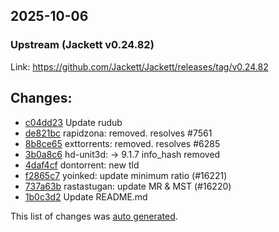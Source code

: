 ## 2025-10-06
### Upstream (Jackett v0.24.82)
Link: https://github.com/Jackett/Jackett/releases/tag/v0.24.82


## Changes:
* [c04dd23](https://github.com/Jackett/Jackett/commit/c04dd234f851dabbd6e198ddbac5f3935a0b487c) Update rudub
* [de821bc](https://github.com/Jackett/Jackett/commit/de821bc87b65addd895b9f695abe9080430d0a4f) rapidzona: removed. resolves #7561
* [8b8ce65](https://github.com/Jackett/Jackett/commit/8b8ce65ccb521d3ce419455d1df67e76a607433f) exttorrents: removed. resolves #6285
* [3b0a8c6](https://github.com/Jackett/Jackett/commit/3b0a8c618598285374431af666820671430e8f3e) hd-unit3d: -> 9.1.7 info_hash removed
* [4daf4cf](https://github.com/Jackett/Jackett/commit/4daf4cfc2be734b1918be5e4d57841ba95a2c9a4) dontorrent: new tld
* [f2865c7](https://github.com/Jackett/Jackett/commit/f2865c76f5f315c12c14a86b80ab24ca1cfa8a93) yoinked: update minimum ratio (#16221)
* [737a63b](https://github.com/Jackett/Jackett/commit/737a63b876aa27e10bb923ae3471c586dea0c5df) rastastugan: update MR & MST (#16220)
* [1b0c3d2](https://github.com/Jackett/Jackett/commit/1b0c3d2f86d1c5330a887ccf75ce1db2830d75c2) Update README.md

This list of changes was [auto generated](https://dev.azure.com/Jackett/Jackett/_build/results?buildId=14599&view=logs).
